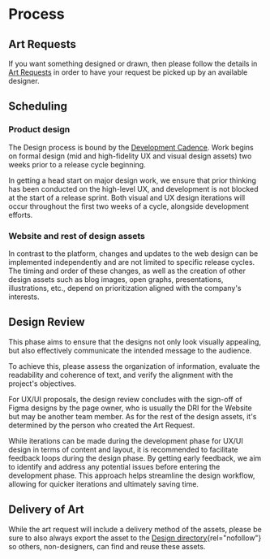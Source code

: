 # Process

## Art Requests

If you want something designed or drawn, then please follow the details in
[Art Requests](./art-requests.md) in order to have your request be picked up by an available designer.

## Scheduling

### Product design

The Design process is bound by the [Development Cadence](../development/releases/planning#cadence).
Work begins on formal design (mid and high-fidelity UX and visual design assets)
two weeks prior to a release cycle beginning.

In getting a head start on major design work, we ensure that prior thinking has
been conducted on the high-level UX, and development is not blocked at the start
of a release sprint. Both visual and UX design iterations will occur throughout the
first two weeks of a cycle, alongside development efforts.

### Website and rest of design assets

In contrast to the platform, changes and updates to the web design can be implemented independently and are not limited to specific release cycles. The timing and order of these changes, as well as the creation of other design assets such as blog images, open graphs, presentations, illustrations, etc., depend on prioritization aligned with the company's interests.

## Design Review

This phase aims to ensure that the designs not only look visually appealing, but also effectively communicate the intended message to the audience.

To achieve this, please assess the organization of information, evaluate the readability and coherence of text, and verify the alignment with the project's objectives.

For UX/UI proposals, the design review concludes with the sign-off of Figma designs by the page owner, who is usually the DRI for the Website but may be another team member. As for the rest of the design assets, it's determined by the person who created the Art Request.

While iterations can be made during the development phase for UX/UI design in terms of content and layout, it is recommended to facilitate feedback loops during the design phase. By getting early feedback, we aim to identify and address any potential issues before entering the development phase. This approach helps streamline the design workflow, allowing for quicker iterations and ultimately saving time.

## Delivery of Art

While the art request will include a delivery method of the assets, please be
sure to also always export the asset to the [Design directory](https://drive.google.com/drive/folders/1PiuFwW3H8XuydolepmfQQ4BjcdNekVQg){rel="nofollow"}
so others, non-designers, can find and reuse these assets.
